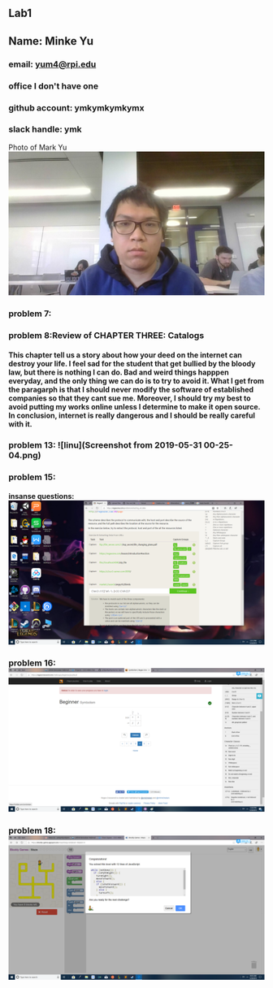 ## Lab1

## Name: Minke Yu
### email: yum4@rpi.edu 
### office I don't have one
### github account: ymkymkymkymx
### slack handle: ymk
Photo of Mark Yu ![Mark](WIN_20190524_11_16_22_Pro.jpg)

### problem 7:
     
### problem 8:Review of CHAPTER THREE: Catalogs
#### This chapter tell us a story about how your deed on the internet can destroy your life. I feel sad for the student that get bullied by the bloody law, but there is nothing I can do. Bad and weird things happpen everyday, and the only thing we can do is to try to avoid it. What I get from the paragarph is that I should never modify the software of established companies so that they cant sue me. Moreover, I should try my best to avoid putting my works online unless I determine to make it open source. In conclusion, internet is really dangerous and I should be really careful with it.

### problem 13: ![linu](Screenshot from 2019-05-31 00-25-04.png)
      
### problem 15:
#### insanse questions: ![damn](wtf.png)

### problem 16: ![okey](okey.png)

### problem 18: ![haha](damn.png)
